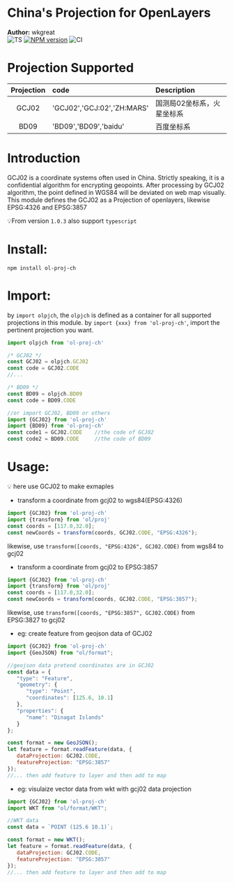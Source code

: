 # China's Projection for OpenLayers
**Author:** wkgreat  
![TS](https://img.shields.io/npm/types/ol-proj-ch?style=flat)
[![NPM version](https://img.shields.io/npm/v/ol-proj-ch.svg)](https://www.npmjs.com/package/ol-proj-ch)
![CI](https://github.com/wkgreat/ol-proj-ch/workflows/CI/badge.svg)

# Projection Supported 
| Projection | code | Description |
| :----: | :---- | :---- |
| GCJ02 | 'GCJ02','GCJ:02','ZH:MARS' | 国测局02坐标系，火星坐标系 |
| BD09 | 'BD09','BD09','baidu' | 百度坐标系 |

# Introduction
GCJ02 is a coordinate systems often used in China. 
Strictly speaking, it is a confidential algorithm for encrypting geopoints.
After processing by GCJ02 algorithm, 
the point defined in WGS84 will be deviated on web map visually.
This module defines the GCJ02 as a Projection of openlayers, likewise EPSG:4326 and EPSG:3857

💡From version `1.0.3` also support `typescript`

# Install:
```shell script
npm install ol-proj-ch
```

# Import:
by `import olpjch`, the `olpjch` is defined as a container for all supported projections in this module.
by `import {xxx} from 'ol-proj-ch'`, import the pertinent projection you want.
```javascript
import olpjch from 'ol-proj-ch'

/* GCJ02 */
const GCJ02 = olpjch.GCJ02
const code = GCJ02.CODE
//...

/* BD09 */
const BD09 = olpjch.BD09
const code = BD09.CODE

//or import GCJ02, BD09 or others
import {GCJ02} from 'ol-proj-ch'
import {BD09} from 'ol-proj-ch'
const code1 = GCJ02.CODE    //the code of GCJ02
const code2 = BD09.CODE     //the code of BD09
```

# Usage:
💡 here use GCJ02 to make exmaples
* transform a coordinate from gcj02 to wgs84(EPSG:4326)
```javascript
import {GCJ02} from 'ol-proj-ch'
import {transform} from 'ol/proj'
const coords = [117.0,32.0];
const newCoords = transform(coords, GCJ02.CODE, "EPSG:4326");
```
likewise, use `transform([coords, "EPSG:4326", GCJ02.CODE)` from wgs84 to gcj02


* transform a coordinate from gcj02 to EPSG:3857
```javascript
import {GCJ02} from 'ol-proj-ch'
import {transform} from 'ol/proj'
const coords = [117.0,32.0];
const newCoords = transform(coords, GCJ02.CODE, "EPSG:3857");
```
likewise, use `transform([coords, "EPSG:3857", GCJ02.CODE)` from EPSG:3827 to gcj02

* eg: create feature from geojson data of GCJ02
```javascript
import {GCJ02} from 'ol-proj-ch'
import {GeoJSON} from "ol/format";

//geojson data pretend coordinates are in GCJ02
const data = {
   "type": "Feature",
   "geometry": {
      "type": "Point",
      "coordinates": [125.6, 10.1]
   },
   "properties": {
      "name": "Dinagat Islands"
   }
};

const format = new GeoJSON();
let feature = format.readFeature(data, {
   dataProjection: GCJ02.CODE,
   featureProjection: "EPSG:3857"
});
//... then add feature to layer and then add to map
```
* eg: visulaize vector data from wkt with gcj02 data projection
```javascript
import {GCJ02} from 'ol-proj-ch'
import WKT from "ol/format/WKT";

//WKT data
const data = `POINT (125.6 10.1)`;

const format = new WKT();
let feature = format.readFeature(data, {
   dataProjection: GCJ02.CODE,
   featureProjection: "EPSG:3857"
});
//... then add feature to layer and then add to map
```
